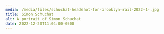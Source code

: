```yaml
---
media: /media/files/schuchat-headshot-for-brooklyn-rail-2022-1-.jpg
title: Simon Schuchat
alt: A portrait of Simon Schuchat
date: 2022-12-20T11:04:00-0500
---
```

